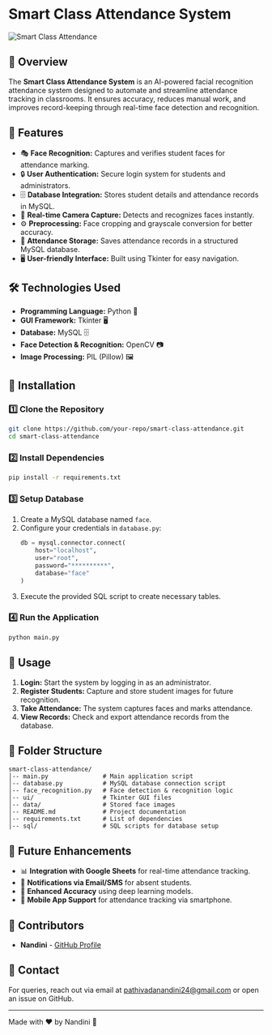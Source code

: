 # Smart Class Attendance System

![Smart Class Attendance](https://your-image-url.com/banner.png)

## 📌 Overview
The **Smart Class Attendance System** is an AI-powered facial recognition attendance system designed to automate and streamline attendance tracking in classrooms. It ensures accuracy, reduces manual work, and improves record-keeping through real-time face detection and recognition.

## 🚀 Features
- 🎭 **Face Recognition:** Captures and verifies student faces for attendance marking.
- 🔒 **User Authentication:** Secure login system for students and administrators.
- 🗄 **Database Integration:** Stores student details and attendance records in MySQL.
- 📸 **Real-time Camera Capture:** Detects and recognizes faces instantly.
- ⚙️ **Preprocessing:** Face cropping and grayscale conversion for better accuracy.
- 📝 **Attendance Storage:** Saves attendance records in a structured MySQL database.
- 🖥 **User-friendly Interface:** Built using Tkinter for easy navigation.

## 🛠 Technologies Used
- **Programming Language:** Python 🐍
- **GUI Framework:** Tkinter 🖥
- **Database:** MySQL 🗄
- **Face Detection & Recognition:** OpenCV 📷
- **Image Processing:** PIL (Pillow) 🖼

## 🔧 Installation
### 1️⃣ Clone the Repository
```sh
git clone https://github.com/your-repo/smart-class-attendance.git
cd smart-class-attendance
```

### 2️⃣ Install Dependencies
```sh
pip install -r requirements.txt
```

### 3️⃣ Setup Database
1. Create a MySQL database named `face`.
2. Configure your credentials in `database.py`:
   ```python
   db = mysql.connector.connect(
       host="localhost",
       user="root",
       password="**********",
       database="face"
   )
   ```
3. Execute the provided SQL script to create necessary tables.

### 4️⃣ Run the Application
```sh
python main.py
```

## 🎯 Usage
1. **Login:** Start the system by logging in as an administrator.
2. **Register Students:** Capture and store student images for future recognition.
3. **Take Attendance:** The system captures faces and marks attendance.
4. **View Records:** Check and export attendance records from the database.

## 📂 Folder Structure
```
smart-class-attendance/
│-- main.py               # Main application script
│-- database.py           # MySQL database connection script
│-- face_recognition.py   # Face detection & recognition logic
│-- ui/                   # Tkinter GUI files
│-- data/                 # Stored face images
│-- README.md             # Project documentation
│-- requirements.txt      # List of dependencies
│-- sql/                  # SQL scripts for database setup
```

## 🌟 Future Enhancements
- 📊 **Integration with Google Sheets** for real-time attendance tracking.
- 📩 **Notifications via Email/SMS** for absent students.
- 🤖 **Enhanced Accuracy** using deep learning models.
- 📱 **Mobile App Support** for attendance tracking via smartphone.

## 👥 Contributors
- **Nandini** - [GitHub Profile](https://github.com/Nandini2455)

## 💬 Contact
For queries, reach out via email at [pathivadanandini24@gmail.com](mailto:pathivadanandini24@gmail.com) or open an issue on GitHub.

---
Made with ❤️ by Nandini 🚀

